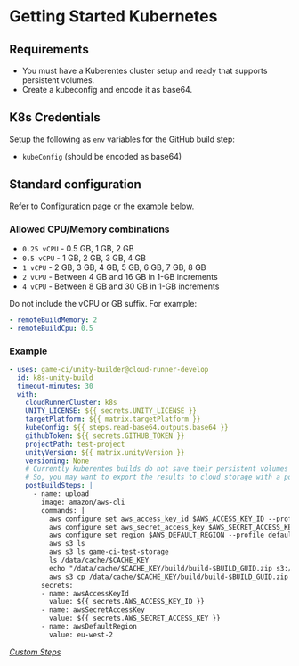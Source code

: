# Getting Started Kubernetes

## Requirements

- You must have a Kuberentes cluster setup and ready that supports persistent volumes.
- Create a kubeconfig and encode it as base64.

## K8s Credentials

Setup the following as `env` variables for the GitHub build step:

- `kubeConfig` (should be encoded as base64)

## Standard configuration
Refer to [Configuration page](configuration) or the [example below](./#example).

### Allowed CPU/Memory combinations

- `0.25 vCPU` - 0.5 GB, 1 GB, 2 GB
- `0.5 vCPU` - 1 GB, 2 GB, 3 GB, 4 GB
- `1 vCPU` - 2 GB, 3 GB, 4 GB, 5 GB, 6 GB, 7 GB, 8 GB
- `2 vCPU` - Between 4 GB and 16 GB in 1-GB increments
- `4 vCPU` - Between 8 GB and 30 GB in 1-GB increments

Do not include the vCPU or GB suffix. For example:

```yaml
- remoteBuildMemory: 2
- remoteBuildCpu: 0.5
```

### Example
```yaml
- uses: game-ci/unity-builder@cloud-runner-develop
  id: k8s-unity-build
  timeout-minutes: 30
  with:
    cloudRunnerCluster: k8s
    UNITY_LICENSE: ${{ secrets.UNITY_LICENSE }}
    targetPlatform: ${{ matrix.targetPlatform }}
    kubeConfig: ${{ steps.read-base64.outputs.base64 }}
    githubToken: ${{ secrets.GITHUB_TOKEN }}
    projectPath: test-project
    unityVersion: ${{ matrix.unityVersion }}
    versioning: None
    # Currently kuberentes builds do not save their persistent volumes beyond a cloud runner job.
    # So, you may want to export the results to cloud storage with a postBuildStep as follows:
    postBuildSteps: |
      - name: upload
        image: amazon/aws-cli
        commands: |
          aws configure set aws_access_key_id $AWS_ACCESS_KEY_ID --profile default
          aws configure set aws_secret_access_key $AWS_SECRET_ACCESS_KEY --profile default
          aws configure set region $AWS_DEFAULT_REGION --profile default
          aws s3 ls
          aws s3 ls game-ci-test-storage
          ls /data/cache/$CACHE_KEY
          echo "/data/cache/$CACHE_KEY/build/build-$BUILD_GUID.zip s3://game-ci-test-storage/$CACHE_KEY/$BUILD_FILE"
          aws s3 cp /data/cache/$CACHE_KEY/build/build-$BUILD_GUID.zip s3://game-ci-test-storage/$CACHE_KEY/build-$BUILD_GUID.zip
        secrets:
        - name: awsAccessKeyId
          value: ${{ secrets.AWS_ACCESS_KEY_ID }}
        - name: awsSecretAccessKey
          value: ${{ secrets.AWS_SECRET_ACCESS_KEY }}
        - name: awsDefaultRegion
          value: eu-west-2
```
_[Custom Steps](../advanced-topics/custom-steps)_

